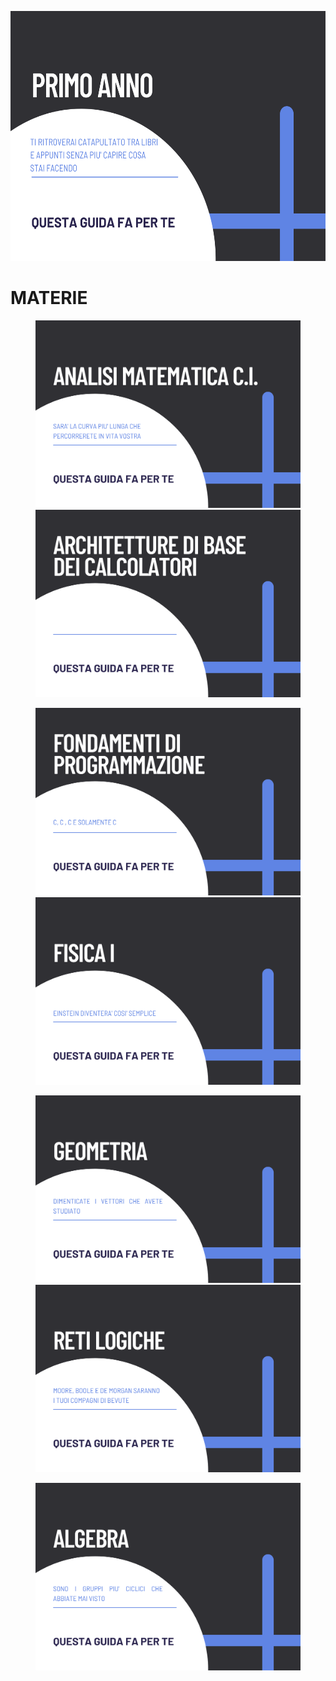 <p align="center">
<img height="400" weight="700" style="align:center" src="https://github.com/fralabi/images/blob/main/COMPUTER_ENGINEERING/PRIMO%20ANNO.png">
</p>

# MATERIE

<p align="center">
<a href="https://github.com/fralabi/Computer_Engineering/tree/main/Primo_Anno/ANALISI%20MATEMATICA%20C.I"><img height="300" weight="700" style="align:center" src="https://github.com/fralabi/images/blob/main/COMPUTER_ENGINEERING/ANALISI%20MATEMATICA%20C.I..png"></a>
<a href="https://github.com/fralabi/Computer_Engineering/tree/main/Primo_Anno/CALCOLATORI%20ELETTRONICI%20C.I.%20-%20ARCHITETTURE%20DI%20BASE%20DEI%20CALCOLATORI"><img height="300" weight="700" style="align:center" src="https://github.com/fralabi/images/blob/main/COMPUTER_ENGINEERING/ARCHITETTURE%20DI%20BASE%20DEI%20CALCOLATORI.png"></a>
</p>

<p align="center">
<a href="https://github.com/fralabi/Computer_Engineering/tree/main/Primo_Anno/CALCOLATORI%20ELETTRONICI%20C.I.%20-%20FONDAMENTI%20DI%20PROGRAMMAZIONE"><img height="300" weight="700" style="align:center" src="https://github.com/fralabi/images/blob/main/COMPUTER_ENGINEERING/FONDAMENTI%20DI%20PROGRAMMAZIONE.png"></a>
<a href="https://github.com/fralabi/Computer_Engineering/tree/main/Primo_Anno/FISICA%20I"><img height="300" weight="700" style="align:center" src="https://github.com/fralabi/images/blob/main/COMPUTER_ENGINEERING/FISICA%20I.png"></a>
</p>

<p align="center">
<a href="https://github.com/fralabi/Computer_Engineering/tree/main/Primo_Anno/GEOMETRIA"><img height="300" weight="700" style="align:center" src="https://github.com/fralabi/images/blob/main/COMPUTER_ENGINEERING/GEOMETRIA.png"></a>
<a href="https://github.com/fralabi/Computer_Engineering/tree/main/Primo_Anno/RETI%20LOGICHE"><img height="300" weight="700" style="align:center" src="https://github.com/fralabi/images/blob/main/COMPUTER_ENGINEERING/RETI%20LOGICHE.png"></a>
</p>

<p align="center">
<a href="https://github.com/fralabi/Computer_Engineering/tree/main/Primo_Anno/ALGEBRA"><img height="300" weight="700" style="align:center" src="https://github.com/fralabi/images/blob/main/COMPUTER_ENGINEERING/ALGEBRA.png"></a>
</p>


